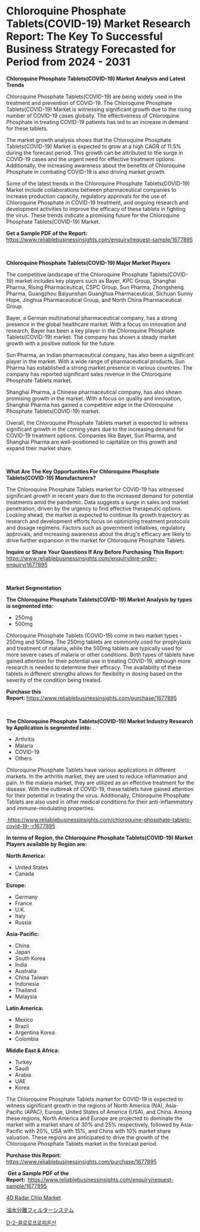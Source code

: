 <p><h1>Chloroquine Phosphate Tablets(COVID-19) Market Research Report: The Key To Successful Business Strategy Forecasted for Period from 2024 - 2031</h1></p><p><strong>Chloroquine Phosphate Tablets(COVID-19) Market Analysis and Latest Trends</strong></p>
<p><p>Chloroquine Phosphate Tablets(COVID-19) are being widely used in the treatment and prevention of COVID-19. The Chloroquine Phosphate Tablets(COVID-19) Market is witnessing significant growth due to the rising number of COVID-19 cases globally. The effectiveness of Chloroquine Phosphate in treating COVID-19 patients has led to an increase in demand for these tablets.</p><p>The market growth analysis shows that the Chloroquine Phosphate Tablets(COVID-19) Market is expected to grow at a high CAGR of 11.5% during the forecast period. This growth can be attributed to the surge in COVID-19 cases and the urgent need for effective treatment options. Additionally, the increasing awareness about the benefits of Chloroquine Phosphate in combating COVID-19 is also driving market growth.</p><p>Some of the latest trends in the Chloroquine Phosphate Tablets(COVID-19) Market include collaborations between pharmaceutical companies to increase production capacity, regulatory approvals for the use of Chloroquine Phosphate in COVID-19 treatment, and ongoing research and development activities to improve the efficacy of these tablets in fighting the virus. These trends indicate a promising future for the Chloroquine Phosphate Tablets(COVID-19) Market.</p></p>
<p><strong>Get a Sample PDF of the Report:&nbsp;</strong> <a href="https://www.reliablebusinessinsights.com/enquiry/request-sample/1677895">https://www.reliablebusinessinsights.com/enquiry/request-sample/1677895</a></p>
<p>&nbsp;</p>
<p><strong>Chloroquine Phosphate Tablets(COVID-19) Major Market Players</strong></p>
<p><p>The competitive landscape of the Chloroquine Phosphate Tablets(COVID-19) market includes key players such as Bayer, KPC Group, Shanghai Pharma, Rising Pharmaceutical, CSPC Group, Sun Pharma, Zhongsheng Pharma, Guangzhou Baiyunshan Guanghua Pharmaceutical, Sichuan Sunny Hope, Jinghua Pharmaceutical Group, and North China Pharmaceutical Group.</p><p>Bayer, a German multinational pharmaceutical company, has a strong presence in the global healthcare market. With a focus on innovation and research, Bayer has been a key player in the Chloroquine Phosphate Tablets(COVID-19) market. The company has shown a steady market growth with a positive outlook for the future.</p><p>Sun Pharma, an Indian pharmaceutical company, has also been a significant player in the market. With a wide range of pharmaceutical products, Sun Pharma has established a strong market presence in various countries. The company has reported significant sales revenue in the Chloroquine Phosphate Tablets market.</p><p>Shanghai Pharma, a Chinese pharmaceutical company, has also shown promising growth in the market. With a focus on quality and innovation, Shanghai Pharma has gained a competitive edge in the Chloroquine Phosphate Tablets(COVID-19) market.</p><p>Overall, the Chloroquine Phosphate Tablets market is expected to witness significant growth in the coming years due to the increasing demand for COVID-19 treatment options. Companies like Bayer, Sun Pharma, and Shanghai Pharma are well-positioned to capitalize on this growth and expand their market share.</p></p>
<p>&nbsp;</p>
<p><strong>What Are The Key Opportunities For Chloroquine Phosphate Tablets(COVID-19) Manufacturers?</strong></p>
<p><p>The Chloroquine Phosphate Tablets market for COVID-19 has witnessed significant growth in recent years due to the increased demand for potential treatments amid the pandemic. Data suggests a surge in sales and market penetration, driven by the urgency to find effective therapeutic options. Looking ahead, the market is expected to continue its growth trajectory as research and development efforts focus on optimizing treatment protocols and dosage regimens. Factors such as government initiatives, regulatory approvals, and increasing awareness about the drug's efficacy are likely to drive further expansion in the market for Chloroquine Phosphate Tablets.</p></p>
<p><strong>Inquire or Share Your Questions If Any Before Purchasing This Report:</strong> <a href="https://www.reliablebusinessinsights.com/enquiry/pre-order-enquiry/1677895">https://www.reliablebusinessinsights.com/enquiry/pre-order-enquiry/1677895</a></p>
<p>&nbsp;</p>
<p><strong>Market Segmentation</strong></p>
<p><strong>The Chloroquine Phosphate Tablets(COVID-19) Market Analysis by types is segmented into:</strong></p>
<p><ul><li>250mg</li><li>500mg</li></ul></p>
<p><p>Chloroquine Phosphate Tablets (COVID-19) come in two market types - 250mg and 500mg. The 250mg tablets are commonly used for prophylaxis and treatment of malaria, while the 500mg tablets are typically used for more severe cases of malaria or other conditions. Both types of tablets have gained attention for their potential use in treating COVID-19, although more research is needed to determine their efficacy. The availability of these tablets in different strengths allows for flexibility in dosing based on the severity of the condition being treated.</p></p>
<p><strong>Purchase this Report:&nbsp;</strong><a href="https://www.reliablebusinessinsights.com/purchase/1677895">https://www.reliablebusinessinsights.com/purchase/1677895</a></p>
<p>&nbsp;</p>
<p><strong>The Chloroquine Phosphate Tablets(COVID-19) Market Industry Research by Application is segmented into:</strong></p>
<p><ul><li>Arthritis</li><li>Malaria</li><li>COVID-19</li><li>Others</li></ul></p>
<p><p>Chloroquine Phosphate Tablets have various applications in different markets. In the arthritis market, they are used to reduce inflammation and pain. In the malaria market, they are utilized as an effective treatment for the disease. With the outbreak of COVID-19, these tablets have gained attention for their potential in treating the virus. Additionally, Chloroquine Phosphate Tablets are also used in other medical conditions for their anti-inflammatory and immune-modulating properties.</p></p>
<p><a href="https://www.reliablebusinessinsights.com/chloroquine-phosphate-tablets-covid-19--r1677895">&nbsp;https://www.reliablebusinessinsights.com/chloroquine-phosphate-tablets-covid-19--r1677895</a></p>
<p><strong>In terms of Region, the Chloroquine Phosphate Tablets(COVID-19) Market Players available by Region are:</strong></p>
<p>
    <p> <strong> North America: </strong>
        <ul>
            <li>United States</li>
            <li>Canada</li>
        </ul>
        </p> 
    <p> <strong> Europe: </strong>
        <ul>
            <li>Germany</li>
            <li>France</li>
            <li>U.K.</li>
            <li>Italy</li>
            <li>Russia</li>
        </ul>
        </p> 
    <p> <strong> Asia-Pacific: </strong>
        <ul>
            <li>China</li>
            <li>Japan</li>
            <li>South Korea</li>
            <li>India</li>
            <li>Australia</li>
            <li>China Taiwan</li>
            <li>Indonesia</li>
            <li>Thailand</li>
            <li>Malaysia</li>
        </ul>
        </p> 
    <p> <strong> Latin America: </strong>
        <ul>
            <li>Mexico</li>
            <li>Brazil</li>
            <li>Argentina Korea</li>
            <li>Colombia</li>
        </ul>
        </p> 
    <p> <strong> Middle East & Africa: </strong>
        <ul>
            <li>Turkey</li>
            <li>Saudi</li>
            <li>Arabia</li>
            <li>UAE</li>
            <li>Korea</li>
        </ul>
    </p>
    </p>
<p><p>The Chloroquine Phosphate Tablets market for COVID-19 is expected to witness significant growth in the regions of North America (NA), Asia-Pacific (APAC), Europe, United States of America (USA), and China. Among these regions, North America and Europe are projected to dominate the market with a market share of 30% and 25% respectively, followed by Asia-Pacific with 20%, USA with 15%, and China with 10% market share valuation. These regions are anticipated to drive the growth of the Chloroquine Phosphate Tablets market in the forecast period.</p></p>
<p><strong>Purchase this Report: </strong><a href="https://www.reliablebusinessinsights.com/purchase/1677895">https://www.reliablebusinessinsights.com/purchase/1677895</a></p>
<p>&nbsp;<strong>Get a Sample PDF of the Report:&nbsp;&nbsp;</strong><a href="https://www.reliablebusinessinsights.com/enquiry/request-sample/1677895">https://www.reliablebusinessinsights.com/enquiry/request-sample/1677895</a></p>
<p><strong></strong></p>
<p><p><a href="https://issuu.com/reportprime-2/docs/4d-radar-chip-market-size-2030.pptx">4D Radar Chip Market</a></p><p><a href="https://github.com/KenyonJohns/Market-Research-Report-List-1/blob/main/5824667107879.md">油水分離フィルターシステム</a></p><p><a href="https://github.com/trmesnao7959541/Market-Research-Report-List-2/blob/main/5746982102355.md">D-2-클로로프로피온산</a></p></p>
